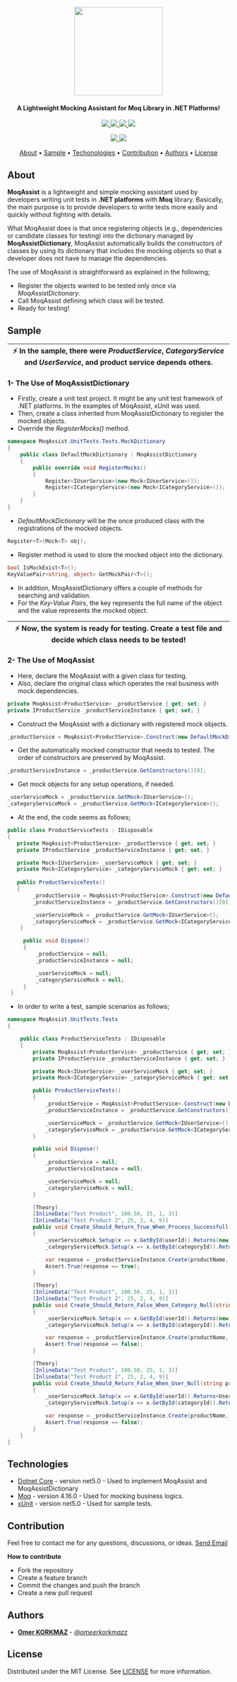 <h1 align="center">
  <br>
  <img src="https://user-images.githubusercontent.com/29013117/107876653-41bf9d00-6ed8-11eb-90b0-770dccce5964.png" width="200"></a>
</h1>

<h4 align="center">A Lightweight Mocking Assistant for Moq Library in .NET Platforms!</h4>


<p align="center">
  <a href="#">
    <img src="https://img.shields.io/badge/dotnet-core5.0-brightgreen">
  </a>
  
  <a href="#">
    <img src="https://img.shields.io/badge/library-Moq-blue">
  </a>
  
  <a href="https://github.com/omeerkorkmazz/MoqAssist/blob/main/LICENSE">
    <img src="https://img.shields.io/github/license/Naereen/StrapDown.js.svg">
  </a> 
  
  <a href="https://github.com/omeerkorkmazz/MoqAssist/stargazers/">
    <img src="https://img.shields.io/github/stars/omeerkorkmazz/MoqAssist.svg?style=social&label=Star&maxAge=2592000">
  </a> 
</p>

<p align="center"> 
  <a href="#">
    <img src="https://forthebadge.com/images/badges/made-with-c-sharp.svg">
  </a>
  
  <a href="https://github.com/omeerkorkmazz">
    <img src="https://forthebadge.com/images/badges/powered-by-black-magic.svg">
  </a>  
</p>


<p align="center">
  <a href="#about">About</a> •
  <a href="#sample">Sample</a> •
  <a href="#technologies">Techonologies</a> •
  <a href="#contribution">Contribution</a> •
  <a href="#authors">Authors</a> •
  <a href="#license">License</a> 
</p>

## About
**MoqAssist** is a lightweight and simple mocking assistant used by developers writing unit tests in **.NET platforms** with **Moq** library. Basically, the main purpose is to provide developers to write tests more easily and quickly without fighting with details.

What MoqAssist does is that once registering objects (e.g., dependencies or candidate classes for testing) into the dictionary managed by **MoqAssistDictionary**, MoqAssist automatically builds the constructors of classes by using its dictionary that includes the mocking objects so that a developer does not have to manage the dependencies.

The use of MoqAssist is straightforward as explained in the following;
* Register the objects wanted to be tested only once via *MoqAssistDictionary*.
* Call MoqAssist defining which class will be tested.
* Ready for testing!

## Sample

| :zap:  In the sample, there were *ProductService*, *CategoryService* and *UserService*, and product service depends others.|
|-----------------------------------------|

###  1- The Use of MoqAssistDictionary

 * Firstly, create a unit test project. It might be any unit test framework of .NET platforms. In the examples of MoqAssist, xUnit was used.
 * Then, create a class inherited from MoqAssistDictionary to register the mocked objects.
 * Override the *RegisterMocks()* method.

```csharp
namespace MoqAssist.UnitTests.Tests.MockDictionary
{
    public class DefaultMockDictionary : MoqAssistDictionary
    {
        public override void RegisterMocks()
        {
            Register<IUserService>(new Mock<IUserService>());
            Register<ICategoryService>(new Mock<ICategoryService>());
        }
    }
}
```

* *DefaultMockDictionary* will be the once produced class with the registrations of the mocked objects.

```csharp
Register<T>(Mock<T> obj);
```
* Register method is used to store the mocked object into the dictionary.

```csharp
bool IsMockExist<T>();
KeyValuePair<string, object> GetMockPair<T>();
```
* In addition, MoqAssistDictionary offers a couple of methods for searching and validation. 
* For the *Key-Value Pairs*, the key represents the full name of the object and the value represents the mocked object.


| :zap:  Now, the system is ready for testing. Create a test file and decide which class needs to be tested!|
|-----------------------------------------|


###  2- The Use of MoqAssist

 * Here, declare the MoqAssist with a given class for testing.
 * Also, declare the original class which operates the real business with mock dependencies.
 
```csharp
private MoqAssist<ProductService> _productService { get; set; }
private IProductService _productServiceInstance { get; set; }
```
 
 * Construct the MoqAssist with a dictionary with registered mock objects.
 
```csharp
_productService = MoqAssist<ProductService>.Construct(new DefaultMockDictionary());
```

 * Get the automatically mocked constructor that needs to tested. The order of constructors are preserved by MoqAssist.
 
 ```csharp
_productServiceInstance = _productService.GetConstructors()[0];
```

 * Get mock objects for any setup operations, if needed.
 
```csharp
_userServiceMock = _productService.GetMock<IUserService>();
_categoryServiceMock = _productService.GetMock<ICategoryService>();
```

* At the end, the code seems as follows;

```csharp
public class ProductServiceTests : IDisposable
{
   private MoqAssist<ProductService> _productService { get; set; }
   private IProductService _productServiceInstance { get; set; }

   private Mock<IUserService> _userServiceMock { get; set; }
   private Mock<ICategoryService> _categoryServiceMock { get; set; } 
   
   public ProductServiceTests()
   {
        _productService = MoqAssist<ProductService>.Construct(new DefaultMockDictionary());
        _productServiceInstance = _productService.GetConstructors()[0];

        _userServiceMock = _productService.GetMock<IUserService>();
        _categoryServiceMock = _productService.GetMock<ICategoryService>();
    }

     public void Dispose()
     {
         _productService = null;
         _productServiceInstance = null;

         _userServiceMock = null;
         _categoryServiceMock = null;
     }     
 }  
```

* In order to write a test, sample scenarios as follows;

```csharp
namespace MoqAssist.UnitTests.Tests
{

    public class ProductServiceTests : IDisposable
    {
        private MoqAssist<ProductService> _productService { get; set; }
        private IProductService _productServiceInstance { get; set; }

        private Mock<IUserService> _userServiceMock { get; set; }
        private Mock<ICategoryService> _categoryServiceMock { get; set; }

        public ProductServiceTests()
        {
            _productService = MoqAssist<ProductService>.Construct(new DefaultMockDictionary());
            _productServiceInstance = _productService.GetConstructors()[0];

            _userServiceMock = _productService.GetMock<IUserService>();
            _categoryServiceMock = _productService.GetMock<ICategoryService>();
        }

        public void Dispose()
        {
            _productService = null;
            _productServiceInstance = null;

            _userServiceMock = null;
            _categoryServiceMock = null;
        }

        [Theory]
        [InlineData("Test Product", 100.50, 25, 1, 3)]
        [InlineData("Test Product 2", 25, 2, 4, 9)]
        public void Create_Should_Return_True_When_Process_Successfull(string productName, decimal price, int stock, int userId, int categoryId)
        {
            _userServiceMock.Setup(x => x.GetById(userId)).Returns(new User() { Id = userId });
            _categoryServiceMock.Setup(x => x.GetById(categoryId)).Returns(new Category() { Id = categoryId });

            var response = _productServiceInstance.Create(productName, price, stock, userId, categoryId);
            Assert.True(response == true);
        }

        [Theory]
        [InlineData("Test Product", 100.50, 25, 1, 3)]
        [InlineData("Test Product 2", 25, 2, 4, 9)]
        public void Create_Should_Return_False_When_Category_Null(string productName, decimal price, int stock, int userId, int categoryId)
        {
            _userServiceMock.Setup(x => x.GetById(userId)).Returns(new User() { Id = userId });
            _categoryServiceMock.Setup(x => x.GetById(categoryId)).Returns<Category>(null);

            var response = _productServiceInstance.Create(productName, price, stock, userId, categoryId);
            Assert.True(response == false);
        }

        [Theory]
        [InlineData("Test Product", 100.50, 25, 1, 3)]
        [InlineData("Test Product 2", 25, 2, 4, 9)]
        public void Create_Should_Return_False_When_User_Null(string productName, decimal price, int stock, int userId, int categoryId)
        {
            _userServiceMock.Setup(x => x.GetById(userId)).Returns<User>(null);
            _categoryServiceMock.Setup(x => x.GetById(categoryId)).Returns(new Category() { Id = categoryId });

            var response = _productServiceInstance.Create(productName, price, stock, userId, categoryId);
            Assert.True(response == false);
        }
    }
}  
```



## Technologies

* [Dotnet Core](https://dotnet.microsoft.com/) - version net5.0 - Used to implement MoqAssist and MoqAssistDictionary
* [Moq](https://www.nuget.org/packages/Moq/) - version 4.16.0 - Used for mocking business logics.
* [xUnit](https://xunit.net/) - version net5.0 - Used for sample tests.


## Contribution
Feel free to contact me for any questions, discussions, or ideas. [Send Email](mailto:omer.korkmaz.95@windowslive.com?subject=[GitHub]%20MoqAssist)

**How to contribute**
* Fork the repository
* Create a feature branch
* Commit the changes and push the branch
* Create a new pull request


## Authors

* [**Omer KORKMAZ**](https://www.linkedin.com/in/omerkorkmazz/) - *[*@omeerkorkmazz*](https://www.github.com/omeerkorkmazz)*


## License

Distributed under the MIT License. See [LICENSE](https://github.com/omeerkorkmazz/MoqAssist/blob/master/LICENSE) for more information.
